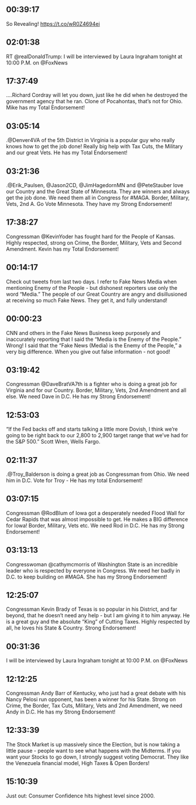 ## 00:39:17
So Revealing! https://t.co/wR0Z4694ei
## 02:01:38
RT @realDonaldTrump: I will be interviewed by Laura Ingraham  tonight at 10:00 P.M. on @FoxNews
## 17:37:49
....Richard Cordray will let you down, just like he did when he destroyed the government agency that he ran. Clone of Pocahontas, that’s not for Ohio. Mike has my Total Endorsement!
## 03:05:14
.@Denver4VA of the 5th District in Virginia is a popular guy who really knows how to get the job done! Really big help with Tax Cuts, the Military and our great Vets. He has my Total Endorsement!
## 03:21:36
.@Erik_Paulsen, @Jason2CD, 
@JimHagedornMN and @PeteStauber love our Country and the Great State of Minnesota. They are winners and always get the job done. We need them all in Congress for #MAGA. Border, Military, Vets, 2nd A. Go Vote Minnesota. They have my Strong Endorsement!
## 17:38:27
Congressman @KevinYoder has fought hard for the People of Kansas. Highly respected, strong on Crime, the Border, Military, Vets and Second Amendment. Kevin has my Total Endorsement!
## 00:14:17
Check out tweets from last two days. I refer to Fake News Media when mentioning Enemy of the People - but dishonest reporters use only the word “Media.” The people of our Great Country are angry and disillusioned at receiving so much Fake News. They get it, and fully understand!
## 00:00:23
CNN and others in the Fake News Business keep purposely and inaccurately reporting that I said the “Media is the Enemy of the People.” Wrong! I said that the “Fake News (Media) is the Enemy of the People,” a very big difference. When you give out false information - not good!
## 03:19:42
Congressman @DaveBratVA7th is a fighter who is doing a great job for Virginia and for our Country. Border, Military, Vets, 2nd Amendment and all else. We need Dave in D.C. He has my Strong Endorsement!
## 12:53:03
“If the Fed backs off and starts talking a little more Dovish, I think we’re going to be right back to our 2,800 to 2,900 target range that we’ve had for the S&amp;P 500.” Scott Wren, Wells Fargo.
## 02:11:37
.@Troy_Balderson is doing a great job as Congressman from Ohio. We need him in D.C. Vote for Troy - He has my total Endorsement!
## 03:07:15
Congressman @RodBlum of Iowa got a desperately needed Flood Wall for Cedar Rapids that was almost impossible to get. He makes a BIG difference for Iowa! Border, Military, Vets etc. We need Rod in D.C. He has my Strong Endorsement!
## 03:13:13
Congresswoman @cathymcmorris of Washington State is an incredible leader who is respected by everyone in Congress. We need her badly in D.C. to keep building on #MAGA. She has my Strong Endorsement!
## 12:25:07
Congressman Kevin Brady of Texas is so popular in his District, and far beyond, that he doesn’t need any help - but I am giving it to him anyway. He is a great guy and the absolute “King” of Cutting Taxes. Highly respected by all, he loves his State &amp; Country. Strong Endorsement!
## 00:31:36
I will be interviewed by Laura Ingraham  tonight at 10:00 P.M. on @FoxNews
## 12:12:25
Congressman Andy Barr of Kentucky, who just had a great debate with his Nancy Pelosi run opponent, has been a winner for his State. Strong on Crime, the Border, Tax Cuts, Military, Vets and 2nd Amendment, we need Andy in D.C. He has my Strong Endorsement!
## 12:33:39
The Stock Market is up massively since the Election, but is now taking a little pause - people want to see what happens with the Midterms. If you want your Stocks to go down, I strongly suggest voting Democrat. They like the Venezuela financial model, High Taxes &amp; Open Borders!
## 15:10:39
Just out: Consumer Confidence hits highest level since 2000.
